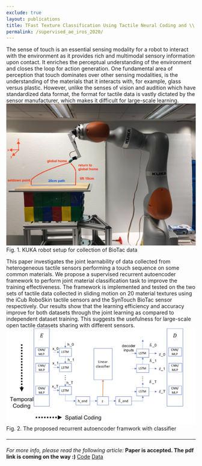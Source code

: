 ```yaml
---
exclude: true
layout: publications
title: TFast Texture Classification Using Tactile Neural Coding and \\ Spiking Neural Network
permalink: /supervised_ae_iros_2020/
---
```


<style type="text/css">
	.content {
	  padding: 0 18px;
	  display: none;
	  overflow: hidden;
	  background-color: white;
	  font-family: Liberation Mono;
	  font-size: 14px;
	}
</style>

The sense of touch is an essential sensing modality for a robot to interact with the environment as it provides rich and multimodal sensory information upon contact. It enriches the perceptual understanding of the environment and closes the loop for action generation. One fundamental area of perception that touch dominates over other sensing modalities, is the understanding of the materials that it interacts with, for example, glass versus plastic. However, unlike the senses of vision and audition which have standardized data format, the format for tactile data is vastly dictated by the sensor manufacturer, which makes it difficult for large-scale learning. <br>
<img src='../assets/imgs/AE_IROS/path_coord.jpg'>
<tag style="font-size:14px">Fig. 1. KUKA robot setup for collection of BioTac data </tag>
<br>

This paper investigates the joint learnability of data collected from heterogeneous tactile sensors performing a touch sequence on some common materials. We propose a supervised recurrent autoencoder framework to perform joint material classification task to improve the training effectiveness. The framework is implemented and tested on the two sets of tactile data collected in sliding motion on 20 material textures using the iCub RoboSkin tactile sensors and the SynTouch BioTac sensor respectively. Our results show that the learning efficiency and accuracy improve for both datasets through the joint learning as compared to independent dataset training. This suggests the usefulness for large-scale open tactile datasets sharing with different sensors.
<img src='../assets/imgs/AE_IROS/RAEC_coding.png'>
<tag style="font-size:14px">Fig. 2. The proposed recurrent autoencoder framwork with classifier</tag>
<br>



<hr style="width:100%;text-align:left;margin-left:0;margin-top: 20px;margin-bottom: 20px;">

<i>For more info, please read the following article:</i>
<b>Paper is accepted. The pdf link is coming on the way :) </b>
<a href="https://github.com/dexrob/Supervised-Autoencoder-Joint-Learning-on-Heterogeneous-Tactile-Sensory-Data.git">Code</a>&nbsp;<a href="https://github.com/dexrob/BioTac_slide_20_50.git">Data</a> 

<!-- Note: Change the citation info later, once the pdf is ready, -->
<!-- <ul>
	<li>
		Taunyazov, Tasbolat; Koh, Hui Fang; Wu, Yan; Cai, Caixia; Soh, Harold. <br>
		<b>Towards effective tactile identification of textures using a hybrid touch approach.</b> <br>
		2019 International Conference on Robotics and Automation (ICRA), pp. 4269-4275, IEEE, Montreal, Canada, 2019, ISBN: 978-1-5386-6027-0.<br>
		<a href="https://www.yan-wu.com/docs/taunyanov2019towards.pdf">Pdf</a> &nbsp; <a href="">Data</a> &nbsp;<a class="collapsible">Cite</a>
		<div class="content">
		<br>
		@inproceedings{taunyazov2019towards, <br>
		  title={Towards effective tactile identification of textures using a hybrid touch approach},<br>
		  author={Taunyazov, Tasbolat and Koh, Hui Fang and Wu, Yan and Cai, Caixia and Soh, Harold},<br>
		  booktitle={2019 International Conference on Robotics and Automation (ICRA)},<br>
		  pages={4269--4275},<br>
		  year={2019},<br>
		  organization={IEEE}<br>
		}
		</div>
	</li>
</ul> -->

<script>
var coll = document.getElementsByClassName("collapsible");
var i;
for (i = 0; i < coll.length; i++) {
  coll[i].addEventListener("click", function() {
    this.classList.toggle("active");
    var content = this.nextElementSibling;
    if (content.style.display === "block") {
      content.style.display = "none";
    } else {
      content.style.display = "block";
    }
  });
}
</script>